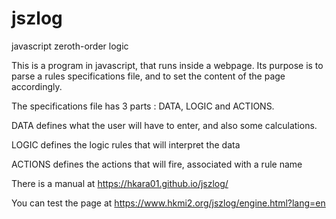 # jszlog
javascript zeroth-order logic

This is a program in javascript, that runs inside a webpage. Its purpose is to parse a rules specifications file, and
to set the content of the page accordingly.

The specifications file has 3 parts : DATA, LOGIC and ACTIONS.

DATA defines what the user will have to enter, and also some calculations.

LOGIC defines the logic rules that will interpret the data

ACTIONS defines the actions that will fire, associated with a rule name

There is a manual at https://hkara01.github.io/jszlog/

You can test the page at https://www.hkmi2.org/jszlog/engine.html?lang=en
